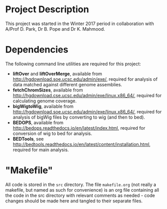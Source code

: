 # Project Description

This project was started in the Winter 2017 period in collaboration with A/Prof D. Park, Dr B. Pope and Dr K. Mahmood.

# Dependencies

The following command line utilities are required for this project:

- **liftOver** and **liftOverMerge**, available from http://hgdownload.soe.ucsc.edu/admin/exe/, required for analysis of data matched against different genome assemblies.
- **fetchChromSizes**, available from http://hgdownload.cse.ucsc.edu/admin/exe/linux.x86_64/, required for calculating genome coverage.
- **bigWigtoWig**, available from http://hgdownload.soe.ucsc.edu/admin/exe/linux.x86_64/, required for analysis of bigWig files by converting to wig (and then to bed). 
- **BEDOPS**, available from http://bedops.readthedocs.io/en/latest/index.html, required for conversion of wig to bed for analysis. 
- **BEDTools**, see http://bedtools.readthedocs.io/en/latest/content/installation.html, required for main analysis.

# "Makefile"

All code is stored in the `src` directory. The file `makefile.org` (not really a makefile, but named as such for convenience) is an org file containing all the code in the src directory with relevant comments as needed - code changes should be made here and tangled to their separate files. 
